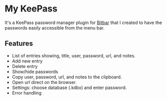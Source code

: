 # My KeePass
It's a KeePass password manager plugin for [Bitbar](https://github.com/matryer/bitbar) that I created to have the passwords easily accessible from the menu bar.

## Features
- List of entries showing, title, user, password, url, and notes.
- Add new entry
- Delete entry
- Show/hide passwords
- Copy user, password, url, and notes to the clipboard.
- Open url direct on the browser.
- Settings: choose database (.kdbx) and enter password.
- Error handling
